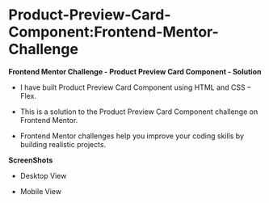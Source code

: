 # Product-Preview-Card-Component:Frontend-Mentor-Challenge

**Frontend Mentor Challenge - Product Preview Card Component - Solution**

- I have built Product Preview Card Component using HTML and CSS – Flex.
* This is a solution to the Product Preview Card Component challenge on Frontend Mentor.
+ Frontend Mentor challenges help you improve your coding skills by building realistic projects.

**ScreenShots**

- Desktop View


- Mobile View
  

